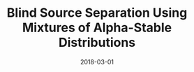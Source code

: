 ---
authors: "Nicolas Keriven, Antoine Deleforge, Antoine Liutkus"
title: "Blind Source Separation Using Mixtures of Alpha-Stable Distributions"
collection: publications
date: 2018-03-01
venue: 'ICASSP'
paperurl: 'https://hal.inria.fr/hal-01633215'
---